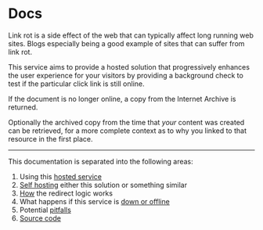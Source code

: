 # Docs

Link rot is a side effect of the web that can typically affect long running web sites. Blogs especially being a good example of sites that can suffer from link rot.

This service aims to provide a hosted solution that progressively enhances the user experience for your visitors by providing a background check to test if the particular click link is still online.

If the document is no longer online, a copy from the Internet Archive is returned.

Optionally the archived copy from the time that _your_ content was created can be retrieved, for a more complete context as to why you linked to that resource in the first place.

---

This documentation is separated into the following areas:

1. Using this [hosted service](/docs/hosted)
2. [Self hosting](/docs/self-hosted) either this solution or something similar
3. [How](/docs/how) the redirect logic works
3. What happens if this service is [down or offline](/docs/down)
4. Potential [pitfalls](/docs/pitfalls)
5. [Source code](https://github.com/remy/unrot.link)
